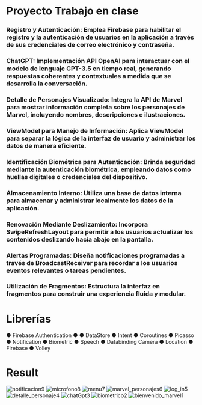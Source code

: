 # Proyecto Trabajo en clase

### Registro y Autenticación: Emplea Firebase para habilitar el registro y la autenticación de usuarios en la aplicación a través de sus credenciales de correo electrónico y contraseña.

### ChatGPT: Implementación API OpenAI para interactuar con el modelo de lenguaje GPT-3.5 en tiempo real, generando respuestas coherentes y contextuales a medida que se desarrolla la conversación.

### Detalle de Personajes Visualizado: Integra la API de Marvel para mostrar información completa sobre los personajes de Marvel, incluyendo nombres, descripciones e ilustraciones.

### ViewModel para Manejo de Información: Aplica ViewModel para separar la lógica de la interfaz de usuario y administrar los datos de manera eficiente.

### Identificación Biométrica para Autenticación: Brinda seguridad mediante la autenticación biométrica, empleando datos como huellas digitales o credenciales del dispositivo.

### Almacenamiento Interno: Utiliza una base de datos interna para almacenar y administrar localmente los datos de la aplicación.

### Renovación Mediante Deslizamiento: Incorpora SwipeRefreshLayout para permitir a los usuarios actualizar los contenidos deslizando hacia abajo en la pantalla.

### Alertas Programadas: Diseña notificaciones programadas a través de BroadcastReceiver para recordar a los usuarios eventos relevantes o tareas pendientes.

### Utilización de Fragmentos: Estructura la interfaz en fragmentos para construir una experiencia fluida y modular.

# Librerías

&#x25CF; Firebase Authentication
&#x25CF; 
&#x25CF; DataStore
&#x25CF; Intent
&#x25CF; Coroutines
&#x25CF; Picasso
&#x25CF; Notification
&#x25CF; Biometric
&#x25CF; Speech
&#x25CF; Databinding Camera
&#x25CF; Location
&#x25CF; Firebase
&#x25CF; Volley

# Result
![notificacion9](https://github.com/AndBenvds404/Disp_Moviles/assets/105686446/efc39f2a-1ed8-4012-bda0-7e40e190ba12)
![microfono8](https://github.com/AndBenvds404/Disp_Moviles/assets/105686446/ff1daabd-926a-4ddb-8543-0e7f56cc5343)
![menu7](https://github.com/AndBenvds404/Disp_Moviles/assets/105686446/8628a727-4e42-4954-a168-1417e9797fba)
![marvel_personajes6](https://github.com/AndBenvds404/Disp_Moviles/assets/105686446/18750ccb-bd7f-498a-9b6a-994aa98fd01d)
![log_in5](https://github.com/AndBenvds404/Disp_Moviles/assets/105686446/ff0bad03-b58f-413c-a32b-327675258684)
![detalle_personaje4](https://github.com/AndBenvds404/Disp_Moviles/assets/105686446/7c53a7c8-d67f-4113-acdd-e5f1925e15ab)
![chatGpt3](https://github.com/AndBenvds404/Disp_Moviles/assets/105686446/11b79296-a96e-4743-8246-76e1c4319315)
![biometrico2](https://github.com/AndBenvds404/Disp_Moviles/assets/105686446/801ef2c1-eb58-47a3-99d3-8303adc3ddcb)
![bienvenido_marvel1](https://github.com/AndBenvds404/Disp_Moviles/assets/105686446/41f09f0f-a18d-4a51-b49c-76176e383f1a)
